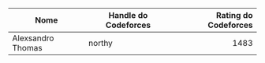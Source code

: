 | Nome | Handle do Codeforces | Rating do Codeforces |
| ------------- |-------------| ------------:|
| Alexsandro Thomas | northy | 1483 |
